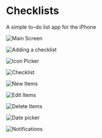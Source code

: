 Checklists
==========

A simple to-do list app for the iPhone


![Main Screen](https://raw.github.com/jpcarreira/Checklists/master/Screenshots/main_screen.png)

![Adding a checklist](https://raw.github.com/jpcarreira/Checklists/master/Screenshots/add_checklist.png)

![Icon Picker](https://raw.github.com/jpcarreira/Checklists/master/Screenshots/icon_picker.png)

![Checklist](https://raw.github.com/jpcarreira/Checklists/master/Screenshots/checklist.png)

![New Items](https://raw.github.com/jpcarreira/Checklists/master/Screenshots/add_item.png)

![Edit Items](https://raw.github.com/jpcarreira/Checklists/master/Screenshots/edit_item.png)

![Delete Items](https://raw.github.com/jpcarreira/Checklists/master/Screenshots/delete_items.png)

![Date picker](https://raw.github.com/jpcarreira/Checklists/master/Screenshots/date_picker.png)

![Notifications](https://raw.github.com/jpcarreira/Checklists/master/Screenshots/notifications.png)
